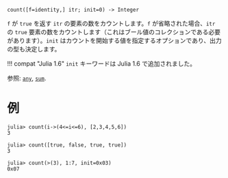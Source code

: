 ```
count([f=identity,] itr; init=0) -> Integer
```

`f` が `true` を返す `itr` の要素の数をカウントします。`f` が省略された場合、`itr` の `true` 要素の数をカウントします（これはブール値のコレクションである必要があります）。`init` はカウントを開始する値を指定するオプションであり、出力の型も決定します。

!!! compat "Julia 1.6"
    `init` キーワードは Julia 1.6 で追加されました。


参照: [`any`](@ref), [`sum`](@ref).

# 例

```jldoctest
julia> count(i->(4<=i<=6), [2,3,4,5,6])
3

julia> count([true, false, true, true])
3

julia> count(>(3), 1:7, init=0x03)
0x07
```
